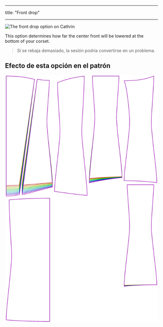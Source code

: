 - - -
title: "Front drop"
- - -

![The front drop option on Cathrin](./frontdrop.svg)

This option determines how far the center front will be lowered at the bottom of your corset.

> Si se rebaja demasiado, la sesión podría convertirse en un problema.

## Efecto de esta opción en el patrón

![This image shows the effect of this option by superimposing several variants that have a different value for this option](cathrin_frontdrop_sample.svg "Effect of this option on the pattern")
